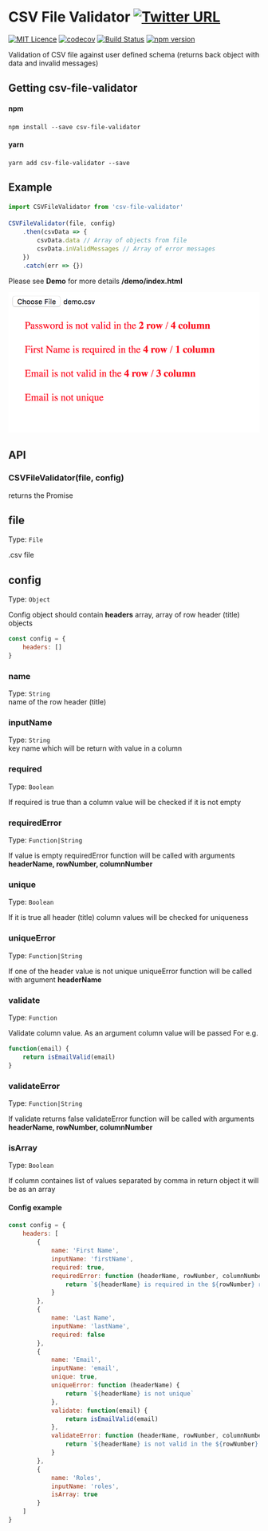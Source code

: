 # CSV File Validator [![Twitter URL](https://img.shields.io/twitter/url/http/shields.io.svg?style=social)](https://twitter.com/intent/tweet?hashtags=javascript&original_referer=https%3A%2F%2Fpublish.twitter.com%2F&ref_src=twsrc%5Etfw&text=Validation%20of%20CSV%20file%20against%20user%20defined%20schema%20(returns%20back%20object%20with%20data%20and%20invalid%20messages)&tw_p=tweetbutton&url=https%3A%2F%2Fwww.npmjs.com%2Fpackage%2Fcsv-file-validator&via=shystrukk) #
[![MIT Licence](https://badges.frapsoft.com/os/mit/mit.svg?v=103)](https://opensource.org/licenses/mit-license.php) 
[![codecov](https://codecov.io/gh/shystruk/csv-file-validator/branch/master/graph/badge.svg)](https://codecov.io/gh/shystruk/csv-file-validator)
[![Build Status](https://travis-ci.org/shystruk/csv-file-validator.svg?branch=master)](https://travis-ci.org/shystruk/csv-file-validator)
[![npm version](https://badge.fury.io/js/csv-file-validator.svg)](https://badge.fury.io/js/csv-file-validator)

Validation of CSV file against user defined schema (returns back object with data and invalid messages)

## Getting csv-file-validator ##

#### npm
`npm install --save csv-file-validator`

#### yarn
`yarn add csv-file-validator --save` 

## Example ##
```javascript
import CSVFileValidator from 'csv-file-validator'

CSVFileValidator(file, config)
    .then(csvData => {
        csvData.data // Array of objects from file
        csvData.inValidMessages // Array of error messages
    })
    .catch(err => {})
```

Please see **Demo** for more details **/demo/index.html**

![](demo/demo.png)

## API ##
### CSVFileValidator(file, config) ###
returns the Promise

## file ##
Type: `File` <br>

.csv file

## config ##
Type: `Object` <br>

Config object should contain **headers** array, array of row header (title) objects
```javascript
const config = {
    headers: []
}
```

### name
Type: `String` <br>
name of the row header (title)

### inputName
Type: `String` <br>
key name which will be return with value in a column

### required
Type: `Boolean` <br>

If required is true than a column value will be checked if it is not empty

### requiredError
Type: `Function|String` <br>

If value is empty requiredError function will be called with arguments 
**headerName, rowNumber, columnNumber**

### unique
Type: `Boolean` <br>

If it is true all header (title) column values will be checked for uniqueness

### uniqueError
Type: `Function|String` <br>

If one of the header value is not unique uniqueError function will be called with argument **headerName**

### validate
Type: `Function` <br>

Validate column value. As an argument column value will be passed
For e.g. 
```javascript
function(email) {
    return isEmailValid(email)
} 
```

### validateError
Type: `Function|String` <br>

If validate returns false validateError function will be called with arguments **headerName, rowNumber, columnNumber**

### isArray
Type: `Boolean` <br>

If column containes list of values separated by comma in return object it will be as an array

#### Config example ####
```javascript
const config = {
    headers: [
        { 
            name: 'First Name',
            inputName: 'firstName',
            required: true,
            requiredError: function (headerName, rowNumber, columnNumber) {
                return `${headerName} is required in the ${rowNumber} row / ${columnNumber} column`
            }
        },
        { 
            name: 'Last Name', 
            inputName: 'lastName', 
            required: false
        },
        { 
            name: 'Email', 
            inputName: 'email', 
            unique: true, 
            uniqueError: function (headerName) {
                return `${headerName} is not unique`
            }, 
            validate: function(email) {
                return isEmailValid(email)
            }, 
            validateError: function (headerName, rowNumber, columnNumber) {
                return `${headerName} is not valid in the ${rowNumber} row / ${columnNumber} column`
            }
        },
        { 
            name: 'Roles',
            inputName: 'roles',
            isArray: true
        }
    ]
}
```
